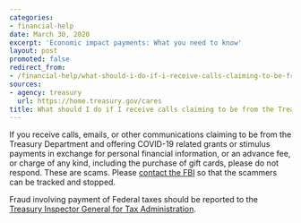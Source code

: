 ```yaml
---
categories:
- financial-help
date: March 30, 2020
excerpt: 'Economic impact payments: What you need to know'
layout: post
promoted: false
redirect_from:
- /financial-help/what-should-i-do-if-i-receive-calls-claiming-to-be-from-the-treasury-department/
sources:
- agency: treasury
  url: https://home.treasury.gov/cares
title: What should I do if I receive calls claiming to be from the Treasury Department?
---
```


If you receive calls, emails, or other communications claiming to be from the Treasury Department and offering COVID-19 related grants or stimulus payments in exchange for personal financial information, or an advance fee, or charge of any kind, including the purchase of gift cards, please do not respond. These are scams. Please [contact the FBI](https://www.fbi.gov/contact-us) so that the scammers can be tracked and stopped.

Fraud involving payment of Federal taxes should be reported to the [Treasury Inspector General for Tax Administration](https://www.treasury.gov/tigta/index.shtml).